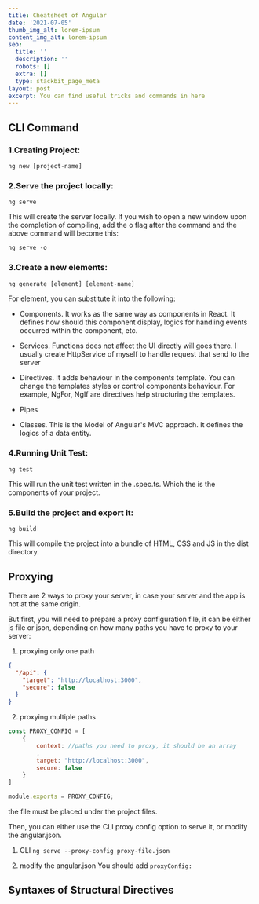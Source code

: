 ```yaml
---
title: Cheatsheet of Angular
date: '2021-07-05'
thumb_img_alt: lorem-ipsum
content_img_alt: lorem-ipsum
seo:
  title: ''
  description: ''
  robots: []
  extra: []
  type: stackbit_page_meta
layout: post
excerpt: You can find useful tricks and commands in here
---
```

## CLI Command

### 1.Creating Project:

`ng new [project-name]`

### 2.Serve the project locally:

`ng serve`

This will create the server locally. If you wish to open a new window upon the completion of compiling, add the o flag after the command and the above command will become this:

`ng serve -o`

### 3.Create a new elements:

`ng generate [element] [element-name]`

For element, you can substitute it into the following:

*   Components. It works as the same way as components in React. It defines how should this component display, logics for handling events occurred within the component, etc.

*   Services. Functions does not affect the UI directly will goes there. I usually create HttpService of myself to handle request that send to the server

*   Directives. It adds behaviour in the components template. You can change the templates styles or control components behaviour. For example, NgFor, NgIf are directives help structuring the templates.

*   Pipes

*   Classes. This is the Model of Angular's MVC approach. It defines the logics of a data entity.

### 4.Running Unit Test:

`ng test`

This will run the unit test written in the .spec.ts. Which the is the components of your project.

### 5.Build the project and export it:

`ng build`

This will compile the project into a bundle of HTML, CSS and JS in the dist directory.

## Proxying
There are 2 ways to proxy your server, in case your server and the app is not at the same origin.

But first, you will need to prepare a proxy configuration file, it can be either js file or json, depending on how many paths you have to proxy to your server:

1. proxying only one path
```json
{
  "/api": {
    "target": "http://localhost:3000",
    "secure": false
  }
}
```

2. proxying multiple paths
```js
const PROXY_CONFIG = [
    {
        context: //paths you need to proxy, it should be an array
        ,
        target: "http://localhost:3000",
        secure: false
    }
]

module.exports = PROXY_CONFIG;
```

the file must be placed under the project files.

Then, you can either use the CLI proxy config option to serve it, or modify the angular.json.

1. CLI
`ng serve --proxy-config proxy-file.json`

2. modify the angular.json
You should add `proxyConfig:`

## Syntaxes of Structural Directives
